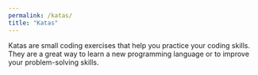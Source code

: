 ```yaml
---
permalink: /katas/
title: "Katas"
---
```


Katas are small coding exercises that help you practice your coding skills. They are a great way to learn a new
programming language or to improve your problem-solving skills. 